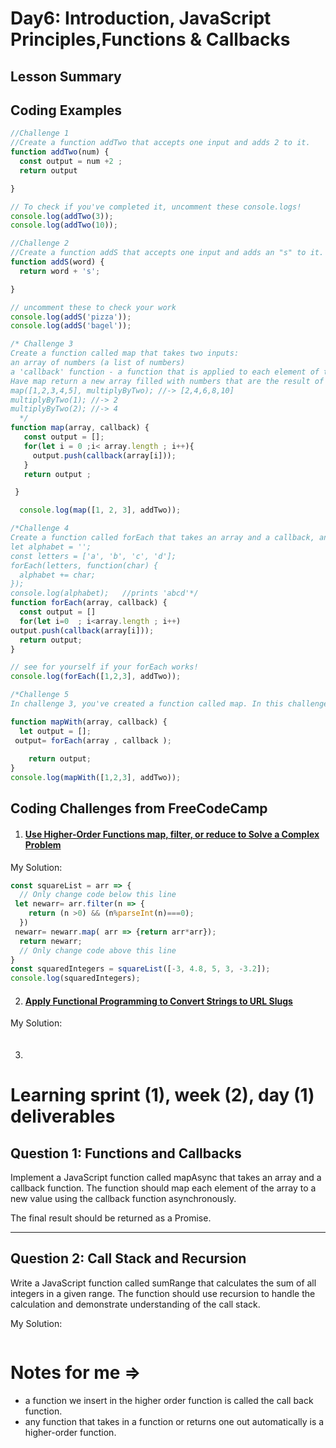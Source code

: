 # Day6: Introduction, JavaScript Principles,Functions & Callbacks

## Lesson Summary


## Coding Examples
```javascript
//Challenge 1
//Create a function addTwo that accepts one input and adds 2 to it.
function addTwo(num) {
  const output = num +2 ; 
  return output

}

// To check if you've completed it, uncomment these console.logs!
console.log(addTwo(3));
console.log(addTwo(10));

//Challenge 2
//Create a function addS that accepts one input and adds an "s" to it.
function addS(word) {
  return word + 's';

}

// uncomment these to check your work
console.log(addS('pizza'));
console.log(addS('bagel'));

/* Challenge 3
Create a function called map that takes two inputs:
an array of numbers (a list of numbers)
a 'callback' function - a function that is applied to each element of the array (inside of the function 'map')
Have map return a new array filled with numbers that are the result of using the 'callback' function on each element of the input array.
map([1,2,3,4,5], multiplyByTwo); //-> [2,4,6,8,10]
multiplyByTwo(1); //-> 2
multiplyByTwo(2); //-> 4
  */
function map(array, callback) {
   const output = []; 
   for(let i = 0 ;i< array.length ; i++){
     output.push(callback(array[i]));
   }
   return output ; 

 }

  console.log(map([1, 2, 3], addTwo));

/*Challenge 4
Create a function called forEach that takes an array and a callback, and runs the callback on each element of the array. forEach does not return anything.
let alphabet = '';
const letters = ['a', 'b', 'c', 'd'];
forEach(letters, function(char) {
  alphabet += char;
});
console.log(alphabet);   //prints 'abcd'*/
function forEach(array, callback) {
  const output = []
  for(let i=0  ; i<array.length ; i++)
output.push(callback(array[i]));
  return output;
}

// see for yourself if your forEach works!
console.log(forEach([1,2,3], addTwo));

/*Challenge 5
In challenge 3, you've created a function called map. In this challenge, you're going to rebuild the map function by creating a function called mapWith. This time you're going to use forEach inside of mapWith instead of using a for loop.*/

function mapWith(array, callback) {
  let output = [];
 output= forEach(array , callback );
 
    return output;
}
console.log(mapWith([1,2,3], addTwo));

```

## Coding Challenges from FreeCodeCamp
1. #### [Use Higher-Order Functions map, filter, or reduce to Solve a Complex Problem](https://www.freecodecamp.org/learn/javascript-algorithms-and-data-structures/functional-programming/use-higher-order-functions-map-filter-or-reduce-to-solve-a-complex-problem)
 My Solution:
```javascript
const squareList = arr => {
  // Only change code below this line
 let newarr= arr.filter(n => {
    return (n >0) && (n%parseInt(n)===0);
  })
 newarr= newarr.map( arr => {return arr*arr});
  return newarr;
  // Only change code above this line
}
const squaredIntegers = squareList([-3, 4.8, 5, 3, -3.2]);
console.log(squaredIntegers);
```


2. #### [Apply Functional Programming to Convert Strings to URL Slugs](https://www.freecodecamp.org/learn/javascript-algorithms-and-data-structures/functional-programming/apply-functional-programming-to-convert-strings-to-url-slugs)

  My Solution:
```javascript

```

3. ####
# Learning sprint (1), week (2), day (1) deliverables

## Question 1: Functions and Callbacks

Implement a JavaScript function called mapAsync that takes an array and a callback function. 
The function should map each element of the array to a new value using the callback function 
asynchronously. 

The final result should be returned as a Promise.

-------------------------------------------------------------------
## Question 2: Call Stack and Recursion

Write a JavaScript function called sumRange that calculates the sum of all integers in a given range. 
The function should use recursion to handle the calculation and demonstrate understanding of the call stack.

 My Solution:
```javascript


```
#  Notes for me => 
- a function we insert in the higher order function is called the call back function.
- any function that takes in a function or returns one out  automatically is a higher-order function.
